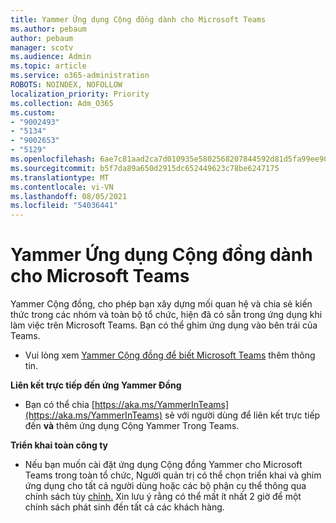 ```yaml
---
title: Yammer Ứng dụng Cộng đồng dành cho Microsoft Teams
ms.author: pebaum
author: pebaum
manager: scotv
ms.audience: Admin
ms.topic: article
ms.service: o365-administration
ROBOTS: NOINDEX, NOFOLLOW
localization_priority: Priority
ms.collection: Adm_O365
ms.custom:
- "9002493"
- "5134"
- "9002653"
- "5129"
ms.openlocfilehash: 6ae7c81aad2ca7d010935e5802568207844592d81d5fa99ee90804167ea8e4f3
ms.sourcegitcommit: b5f7da89a650d2915dc652449623c78be6247175
ms.translationtype: MT
ms.contentlocale: vi-VN
ms.lasthandoff: 08/05/2021
ms.locfileid: "54036441"
---
```

# <a name="yammer-communities-app-for-microsoft-teams"></a>Yammer Ứng dụng Cộng đồng dành cho Microsoft Teams

Yammer Cộng đồng, cho phép bạn xây dựng mối quan hệ và chia sẻ kiến thức trong các nhóm và toàn bộ tổ chức, hiện đã có sẵn trong ứng dụng khi làm việc trên Microsoft Teams. Bạn có thể ghim ứng dụng vào bên trái của Teams. 

- Vui lòng xem [Yammer Cộng đồng để biết Microsoft Teams](https://go.microsoft.com/fwlink/?linkid=2127757&clcid=0x409) thêm thông tin.

**Liên kết trực tiếp đến ứng Yammer Đồng**

- Bạn có thể chia [https://aka.ms/YammerInTeams](https://aka.ms/YammerInTeams) sẻ với người dùng để liên kết trực tiếp đến **và** thêm ứng dụng Cộng Yammer Trong Teams.

**Triển khai toàn công ty**

- Nếu bạn muốn cài đặt ứng dụng Cộng đồng Yammer cho Microsoft Teams trong toàn tổ chức, Người quản trị có thể chọn triển khai và ghim ứng dụng cho tất cả người dùng hoặc các bộ phận cụ thể thông qua chính sách tùy [chỉnh.](https://docs.microsoft.com/microsoftteams/manage-apps) Xin lưu ý rằng có thể mất ít nhất 2 giờ để một chính sách phát sinh đến tất cả các khách hàng.

